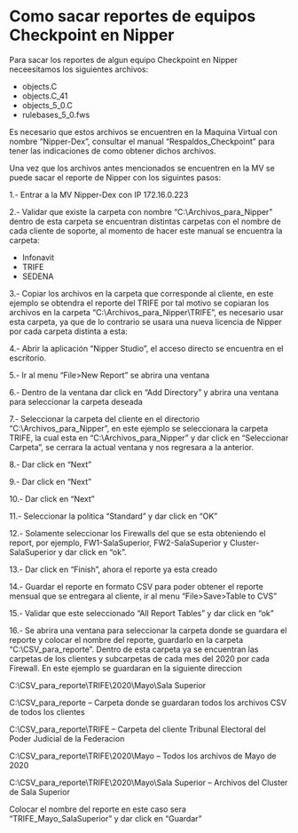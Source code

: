 # Como sacar reportes de equipos Checkpoint en Nipper

Para sacar los reportes de algun equipo Checkpoint en Nipper neceesitamos los siguientes archivos: 

- objects.C
- objects.C_41
- objects_5_0.C
- rulebases_5_0.fws

Es necesario que estos archivos se encuentren en la Maquina Virtual con nombre “Nipper-Dex”, consultar el manual “Respaldos_Checkpoint” para tener las indicaciones de como obtener dichos archivos. 

Una vez que los archivos antes mencionados se encuentren en la MV se puede sacar el reporte de Nipper con los siguintes pasos: 

1.- Entrar a la MV Nipper-Dex con IP 172.16.0.223

2.- Validar que existe la carpeta con nombre “C:\Archivos_para_Nipper” dentro de esta carpeta se encuentran distintas carpetas con el nombre de cada cliente de soporte, al momento de hacer este manual se encuentra la carpeta: 

- Infonavit
- TRIFE
- SEDENA

3.- Copiar los archivos en la carpeta que corresponde al cliente, en este ejemplo se obtendra el reporte del TRIFE por tal motivo se copiaran los archivos en la carpeta 
“C:\Archivos_para_Nipper\TRIFE”, es necesario usar esta carpeta, ya que de lo contrario se usara una nueva licencia de Nipper por cada carpeta distinta a esta: 

4.- Abrir la aplicación “Nipper Studio”, el acceso directo se encuentra en el escritorio. 

5.- Ir al menu “File>New Report” se abrira una ventana 

6.- Dentro de la ventana dar click en “Add Directory” y abrira una ventana para seleccionar la carpeta deseada 

7.- Seleccionar la carpeta del cliente en el directorio “C:\Archivos_para_Nipper”, en este ejemplo se seleccionara la carpeta TRIFE, la cual esta en “C:\Archivos_para_Nipper” y dar click en “Seleccionar Carpeta”, se cerrara la actual ventana y nos regresara a la anterior.

8.- Dar click en “Next”

9.- Dar click en “Next” 

10.- Dar click en “Next”

11.- Seleccionar la politica “Standard” y dar click en “OK”

12.- Solamente seleccionar los Firewalls del que se esta obteniendo el report, por ejemplo, FW1-SalaSuperior, FW2-SalaSuperior y Cluster-SalaSuperior y dar click en “ok”.

13.- Dar click en “Finish”, ahora el reporte ya esta creado

14.- Guardar el reporte en formato CSV para poder obtener el reporte mensual que se entregara al cliente, ir al menu “File>Save>Table to CVS”

15.- Validar que este seleccionado “All Report Tables” y dar click en “ok” 

16.- Se abrira una ventana para seleccionar la carpeta donde se guardara el reporte y colocar el nombre del reporte, guardarlo en la carpeta “C:\CSV_para_reporte”. 
Dentro de esta carpeta ya se encuentran las carpetas de los clientes y subcarpetas de cada mes del 2020 por cada Firewall. En este ejemplo se guardaran en la siguiente direccion 

C:\CSV_para_reporte\TRIFE\2020\Mayo\Sala Superior

C:\CSV_para_reporte – Carpeta donde se guardaran todos los archivos CSV de todos los clientes 

C:\CSV_para_reporte\TRIFE – Carpeta del cliente Tribunal Electoral del Poder Judicial de la Federacion 

C:\CSV_para_reporte\TRIFE\2020\Mayo – Todos los archivos de Mayo de 2020

C:\CSV_para_reporte\TRIFE\2020\Mayo\Sala Superior – Archivos del Cluster de Sala Superior 

Colocar el nombre del reporte en este caso sera “TRIFE_Mayo_SalaSuperior” y dar click en “Guardar”






